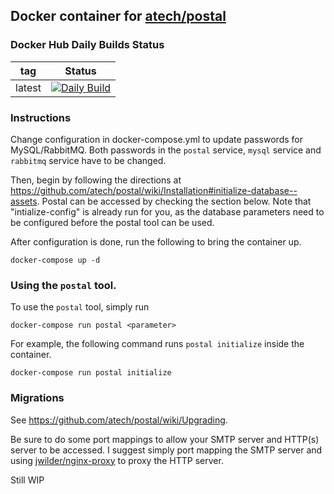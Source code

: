 ## Docker container for [atech/postal](https://github.com/atech/postal)

### Docker Hub Daily Builds Status

| tag           | Status                                                                                                                                           |
| ------------- | ------------------------------------------------------------------------------------------------------------------------------------------------ |
| latest        | [![Daily Build](https://api.travis-ci.org/ALinuxNinja/docker-postal.svg?branch=latest)](https://hub.docker.com/r/alinuxninja/postal/)            |

### Instructions
Change configuration in docker-compose.yml to update passwords for MySQL/RabbitMQ.
Both passwords in the `postal` service, `mysql` service and `rabbitmq` service have to be changed.

Then, begin by following the directions at https://github.com/atech/postal/wiki/Installation#initialize-database--assets.
Postal can be accessed by checking the section below. Note that "intialize-config" is already run for you, as the database parameters need to be configured before the postal tool can be used.

After configuration is done, run the following to bring the container up.
```
docker-compose up -d
```
### Using the `postal` tool.
To use the `postal` tool, simply run
```
docker-compose run postal <parameter>
```
For example, the following command runs `postal initialize` inside the container.
```
docker-compose run postal initialize
```

### Migrations
See https://github.com/atech/postal/wiki/Upgrading.

Be sure to do some port mappings to allow your SMTP server and HTTP(s) server to be accessed. I suggest simply port mapping the SMTP server and using [jwilder/nginx-proxy](https://github.com/jwilder/nginx-proxy) to proxy the HTTP server.

Still WIP
